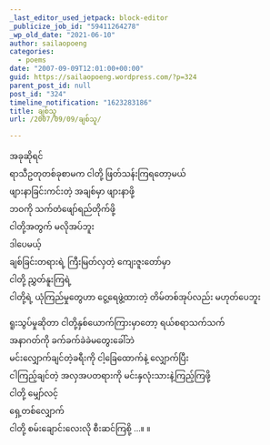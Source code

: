 ```yaml
---
_last_editor_used_jetpack: block-editor
_publicize_job_id: "59411264278"
_wp_old_date: "2021-06-10"
author: sailaopoeng
categories:
  - poems
date: "2007-09-09T12:01:00+00:00"
guid: https://sailaopoeng.wordpress.com/?p=324
parent_post_id: null
post_id: "324"
timeline_notification: "1623283186"
title: ချစ်သူ
url: /2007/09/09/ချစ်သူ/

---
```

အခုဆိုရင်  
ရာသီဥတုတစ်ခုစာမက ငါတို့ ဖြတ်သန်းကြရတော့မယ်  
ဖျားနာခြင်းကင်းတဲ့ အချစ်မှာ ဖျားနာဖို့  
ဘဝကို သက်တံဖျော်ရည်တိုက်ဖို့  
ငါတို့အတွက် မလိုအပ်ဘူး  
ဒါပေမယ့်  
ချစ်ခြင်းတရားရဲ့ ကြီးမြတ်လှတဲ့ ကျေးဇူးတော်မှာ  
ငါတို့ ညွှတ်နူးကြရဲ့  
ငါတို့ရဲ့ ယုံကြည်မှုတွေဟာ ငွေ့ရေဖွဲ့ထားတဲ့ တိမ်တစ်အုပ်လည်း မဟုတ်ပေဘူး

ရူးသွပ်မှုဆိုတာ ငါတို့နှစ်ယောက်ကြားမှာတော့ ရယ်စရာသက်သက်  
အနာဂတ်ကို ခက်ခက်ခဲခဲမတွေးခေါ်ဘဲ  
မင်းလျှောက်ချင်တဲ့ခရီးကို ငါ့ခြေထောက်နဲ့ လျှောက်ပြီး  
ငါကြည့်ချင်တဲ့ အလှအပတရားကို မင်းနှလုံးသားနဲ့ကြည့်ကြဖို့  
ငါတို့ မျှော်လင့်  
ရှေ့တစ်လျှောက်  
ငါတို့ စမ်းချောင်းလေးလို စီးဆင်ကြစို့ …။ ။

